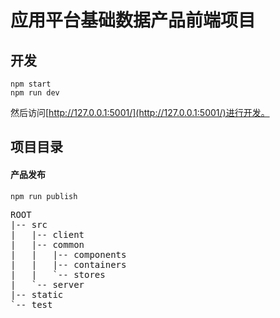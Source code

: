 # 应用平台基础数据产品前端项目

## 开发

```
npm start
npm run dev
```

然后访问[http://127.0.0.1:5001/](http://127.0.0.1:5001/)进行开发。

## 项目目录

#### 产品发布
```
npm run publish

```


<pre>
ROOT
|-- src
|   |-- client
|   |-- common
|   |   |-- components
|   |   |-- containers
|   |   `-- stores
|   `-- server
|-- static
`-- test
</pre>
